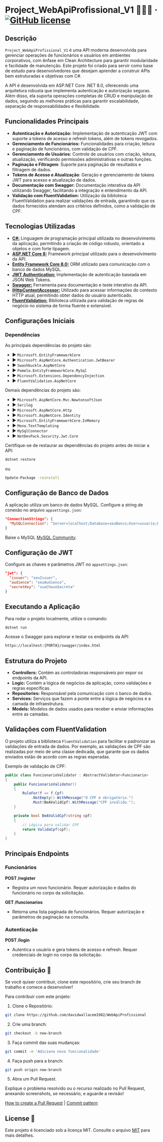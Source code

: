 
# Project_WebApiProfissional_V1  🚀👩‍💻 &middot; [![GitHub license](https://img.shields.io/badge/license-MIT-blue.svg)](https://github.com/facebook/react/blob/main/LICENSE)

## Descrição

`Project_WebApiProfissional_V1` é uma API moderna desenvolvida para gerenciar operações de funcionários e usuários em ambientes corporativos, com ênfase em Clean Architecture para garantir modularidade e facilidade de manutenção. Este projeto foi criado para servir como base de estudo para desenvolvedores que desejam aprender a construir APIs bem estruturadas e objetivas com C#.

A API é desenvolvida em ASP.NET Core .NET 8.0, oferecendo uma arquitetura robusta que implementa autenticação e autorização seguras. Além disso, ela suporta operações completas de CRUD e manipulação de dados, seguindo as melhores práticas para garantir escalabilidade, separação de responsabilidades e flexibilidade.

## Funcionalidades Principais

- **Autenticação e Autorização:** Implementação de autenticação JWT com suporte a tokens de acesso e refresh tokens, além de tokens revogados.
- **Gerenciamento de Funcionários:** Funcionalidades para criação, leitura e paginação de funcionários, com validação de CPF.
- **Gerenciamento de Usuários:** Controle de usuários com criação, leitura, atualização, verificando permissões administrativas e outras funções.
- **Paginação e Filtragem**: Suporte para paginação de resultados e filtragem de dados.
- **Tokens de Acesso e Atualização**: Geração e gerenciamento de tokens JWT para acesso e atualização de dados.
- **Documentação com Swagger:** Documentação interativa da API utilizando Swagger, facilitando a integração e entendimento da API.
- **Validação com FluentValidation:** Utilização da biblioteca FluentValidation para realizar validações de entrada, garantindo que os dados fornecidos atendam aos critérios definidos, como a validação de CPF.

## Tecnologias Utilizadas

- [**C#:**](https://learn.microsoft.com/en-us/dotnet/csharp/) Linguagem de programação principal utilizada no desenvolvimento da aplicação, permitindo a criação de código robusto, orientado a objetos e com forte tipagem.
- [**ASP.NET Core 8:**](https://learn.microsoft.com/en-us/aspnet/core/?view=aspnetcore-8.0) Framework principal utilizado para o desenvolvimento da API.
- [**Entity Framework Core 8.0:**](https://learn.microsoft.com/en-us/ef/) ORM utilizado para comunicação com o banco de dados MySQL.
- [**JWT Authentication:**](https://jwt.io/) Implementação de autenticação baseada em JSON Web Tokens.
- [**Swagger:**](https://swagger.io/) Ferramenta para documentação e teste interativo da API.
- [**IHttpContextAccessor:**](https://learn.microsoft.com/en-us/dotnet/api/microsoft.aspnetcore.http.ihttpcontextaccessor) Utilizado para acessar informações do contexto HTTP atual, permitindo obter dados do usuário autenticado.
- [**FluentValidation:**](https://fluentvalidation.net/) Biblioteca utilizada para validação de regras de negócio no sistema de forma fluente e extensível.

## Configurações Iniciais

### Dependências

As principais dependências do projeto são:

- :arrow_forward: `Microsoft.EntityFrameworkCore`
- :arrow_forward: `Microsoft.AspNetCore.Authentication.JwtBearer`
- :arrow_forward: `Swashbuckle.AspNetCore`
- :arrow_forward: `Pomelo.EntityFrameworkCore.MySql`
- :arrow_forward: `Microsoft.Extensions.DependencyInjection`
- :arrow_forward: `FluentValidation.AspNetCore`

Demais dependências do projeto são:

- :arrow_forward: `Microsoft.AspNetCore.Mvc.NewtonsoftJson`
- :arrow_forward: `Serilog`
- :arrow_forward: `Microsoft.AspNetCore.Http`
- :arrow_forward: `Microsoft.AspNetCore.Identity`
- :arrow_forward: `Microsoft.EntityFrameworkCore.InMemory`
- :arrow_forward: `Mono.TextTemplating`
- :arrow_forward: `MySqlConnector`
- :arrow_forward: `NetDevPack.Security.Jwt.Core`

Certifique-se de restaurar as dependências do projeto antes de iniciar a API:

```bash
dotnet restore
```

ou

```bash
Update-Package -reinstall
```

## Configuração de Banco de Dados

A aplicação utiliza um banco de dados MySQL. Configure a string de conexão no arquivo `appsettings.json`:

```json
"ConnectionStrings": {
  "MySQLConnection": "Server=localhost;Database=seuBanco;User=usuario;Password=suaSenha;"
}
```

Baixe o MySQL [MySQL Community](https://dev.mysql.com/downloads/workbench/).

## Configuração de JWT

Configure as chaves e parâmetros JWT no `appsettings.json`:

```json
"jwt": {
  "issuer": "seuIssuer",
  "audience": "seuAudience",
  "secretKey": "suaChaveSecreta"
}
```

## Executando a Aplicação

Para rodar o projeto localmente, utilize o comando:

```bash
dotnet run
```

Acesse o Swagger para explorar e testar os endpoints da API:

```bash
https://localhost:{PORTA}/swagger/index.html
```

## Estrutura do Projeto

- **Controllers:** Contém as controladoras responsáveis por expor os endpoints da API.
- **Logic:** Contém a lógica de negócios da aplicação, como validações e regras específicas.
- **Repositories:** Responsável pela comunicação com o banco de dados.
- **Services:** Serviços que fazem a ponte entre a lógica de negócios e a camada de infraestrutura.
- **Models:** Modelos de dados usados para receber e enviar informações entre as camadas.

## Validações com FluentValidation

O projeto utiliza a biblioteca `FluentValidation` para facilitar e padronizar as validações de entrada de dados. Por exemplo, as validações de CPF são realizadas por meio de uma classe dedicada, que garante que os dados enviados estão de acordo com as regras esperadas.

Exemplo de validação de CPF:

```csharp
public class FuncionarioValidator : AbstractValidator<Funcionario>
{
    public FuncionarioValidator()
    {
        RuleFor(f => f.Cpf)
            .NotEmpty().WithMessage("O CPF é obrigatório.")
            .Must(BeAValidCpf).WithMessage("CPF inválido.");
    }

    private bool BeAValidCpf(string cpf)
    {
        // Lógica para validar CPF
        return ValidaCpf(cpf);
    }
}
```

## Principais Endpoints

### Funcionários

**POST /register**
- Registra um novo funcionário. Requer autorização e dados do funcionário no corpo da solicitação.

**GET /funcionarios**
- Retorna uma lista paginada de funcionários. Requer autorização e parâmetros de paginação na consulta.

### Autenticação

**POST /login**
- Autentica o usuário e gera tokens de acesso e refresh. Requer credenciais de login no corpo da solicitação.

## Contribuição 🚀

Se você quiser contribuir, clone este repositório, crie seu branch de trabalho e comece a desenvolver!

Para contribuir com este projeto:

1. Clone o Repositório:

```bash
git clone https://github.com/davidwallacem1982/WebApiProfissional
```

2. Crie uma branch:

```bash
git checkout -b new-branch
```

3. Faça commit das suas mudanças:

```bash
git commit -m 'Adiciona nova funcionalidade'
```

4. Faça push para a branch:

```bash
git push origin new-branch
```

5. Abra um Pull Request.

Explique o problema resolvido ou o recurso realizado no Pull Request, anexando screenshots, se necessário, e aguarde a revisão!

[How to create a Pull Request](https://www.atlassian.com/br/git/tutorials/making-a-pull-request) |
[Commit pattern](https://gist.github.com/joshbuchea/6f47e86d2510bce28f8e7f42ae84c716)

## License 📃

Este projeto é licenciado sob a licença MIT. Consulte o arquivo [MIT](./LICENSE) para mais detalhes.
